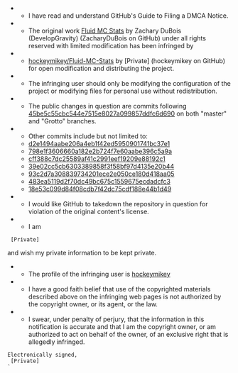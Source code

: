 - - I have read and understand GitHub's Guide to Filing a DMCA Notice.
- - The original work [Fluid MC Stats](https://github.com/DevelopGravity/Fluid-MC-Stats) by Zachary DuBois (DevelopGravity) (ZacharyDuBois on GitHub) under all rights reserved with limited modification has been infringed by
- - [hockeymikey/Fluid-MC-Stats](https://github.com/hockeymikey/Fluid-MC-Stats) by [Private] (hockeymikey on GitHub) for open modification and distributing the project.
- - The infringing user should only be modifying the configuration of the project or modifying files for personal use without redistribution.
- - The public changes in question are commits following [45be5c55cbc544e7515e8027a099857ddfc6d690](https://github.com/hockeymikey/Fluid-MC-Stats/commit/45be5c55cbc544e7515e8027a099857ddfc6d690) on both "master" and "Grotto" branches.
- - Other commits include but not limited to:
  - [d2e1494aabe206a4eb1f42ed5950901741bc37e1](https://github.com/hockeymikey/Fluid-MC-Stats/commit/d2e1494aabe206a4eb1f42ed5950901741bc37e1)
  - [798e1f3606660a182e2b724f7e60aabe396c5a9a](https://github.com/hockeymikey/Fluid-MC-Stats/commit/798e1f3606660a182e2b724f7e60aabe396c5a9a)
  - [cff388c7dc25589af41c2991eef19209e88192c1](https://github.com/hockeymikey/Fluid-MC-Stats/commit/cff388c7dc25589af41c2991eef19209e88192c1)
  - [39e02cc5cb6303389858f3f58bf97d4135e20b44](https://github.com/hockeymikey/Fluid-MC-Stats/commit/39e02cc5cb6303389858f3f58bf97d4135e20b44)
  - [93c2d7a308839734201ece2e050ce180d418aa05](https://github.com/hockeymikey/Fluid-MC-Stats/commit/93c2d7a308839734201ece2e050ce180d418aa05)
  - [483ea5119d2f70dc49bc675c1559675ecdadcfc3](https://github.com/hockeymikey/Fluid-MC-Stats/commit/483ea5119d2f70dc49bc675c1559675ecdadcfc3)
  - [18e53c099d84f08cdb7f42dc75cdf188e44b1d49](https://github.com/hockeymikey/Fluid-MC-Stats/commit/18e53c099d84f08cdb7f42dc75cdf188e44b1d49)
- - I would like GitHub to takedown the repository in question for violation of the original content's license.
- - I am
```
 [Private]
```
and wish my private information to be kept private.
- - The profile of the infringing user is [hockeymikey](https://github.com/hockeymikey)
- - I have a good faith belief that use of the copyrighted materials described above on the infringing web pages is not authorized by the copyright owner, or its agent, or the law.
- - I swear, under penalty of perjury, that the information in this notification is accurate and that I am the copyright owner, or am authorized to act on behalf of the owner, of an exclusive right that is allegedly infringed.

```
Electronically signed,
 [Private]
`
